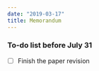 ```yaml
---
date: "2019-03-17"
title: Memorandum
---
```


### To-do list before July 31

- [ ] Finish the paper revision

